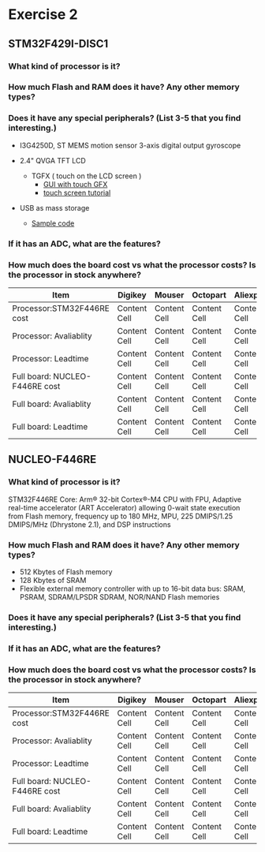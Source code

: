 # Exercise 2
## STM32F429I-DISC1
### What kind of processor is it?

### How much Flash and RAM does it have? Any other memory types?


### Does it have any special peripherals? (List 3-5 that you find interesting.)

- I3G4250D, ST MEMS motion sensor 3-axis digital output gyroscope
- 2.4" QVGA TFT LCD
   - TGFX ( touch on the LCD screen ) 
       - [GUI with touch GFX]( https://www.youtube.com/watch?v=Zy0bTHvviiE)
       - [touch screen tutorial](http://www.st.com/web/en/catalog/tools/PF259429)

- USB as mass storage
   - [Sample code](https://community.st.com/0D50X00009XkZmmSAF)


### If it has an ADC, what are the features?

### How much does the board cost vs what the processor costs? Is the processor in stock anywhere? 

|     Item      |   Digikey     |   Mouser      |   Octopart    | Aliexpress    |   Amazon      |
| ------------- | ------------- | ------------- | ------------- | ------------- | ------------- |
| Processor:STM32F446RE cost | Content Cell  | Content Cell  | Content Cell  | Content Cell  | Content Cell  |
| Processor: Avaliablity | Content Cell  | Content Cell  | Content Cell  | Content Cell  | Content Cell  |
| Processor: Leadtime | Content Cell  | Content Cell  | Content Cell  | Content Cell  | Content Cell  |
| Full board: NUCLEO-F446RE cost | Content Cell  | Content Cell  | Content Cell  | Content Cell  | Content Cell  |
| Full board: Avaliablity | Content Cell  | Content Cell  | Content Cell  | Content Cell  | Content Cell  |
| Full board: Leadtime | Content Cell  | Content Cell  | Content Cell  | Content Cell  | Content Cell  |
## NUCLEO-F446RE
### What kind of processor is it?
STM32F446RE
Core: Arm® 32-bit Cortex®-M4 CPU with FPU, Adaptive real-time accelerator (ART Accelerator) allowing 0-wait state execution from Flash memory, frequency up to 180 MHz, MPU, 225 DMIPS/1.25 DMIPS/MHz (Dhrystone 2.1), and DSP instructions

### How much Flash and RAM does it have? Any other memory types?
- 512 Kbytes of Flash memory
- 128 Kbytes of SRAM
- Flexible external memory controller with up to 16-bit data bus: SRAM, PSRAM, SDRAM/LPSDR SDRAM, NOR/NAND Flash memories

### Does it have any special peripherals? (List 3-5 that you find interesting.)

### If it has an ADC, what are the features?
### How much does the board cost vs what the processor costs? Is the processor in stock anywhere? 


|     Item      |   Digikey     |   Mouser      |   Octopart    | Aliexpress    |   Amazon      |
| ------------- | ------------- | ------------- | ------------- | ------------- | ------------- |
| Processor:STM32F446RE cost | Content Cell  | Content Cell  | Content Cell  | Content Cell  | Content Cell  |
| Processor: Avaliablity | Content Cell  | Content Cell  | Content Cell  | Content Cell  | Content Cell  |
| Processor: Leadtime | Content Cell  | Content Cell  | Content Cell  | Content Cell  | Content Cell  |
| Full board: NUCLEO-F446RE cost | Content Cell  | Content Cell  | Content Cell  | Content Cell  | Content Cell  |
| Full board: Avaliablity | Content Cell  | Content Cell  | Content Cell  | Content Cell  | Content Cell  |
| Full board: Leadtime | Content Cell  | Content Cell  | Content Cell  | Content Cell  | Content Cell  |
